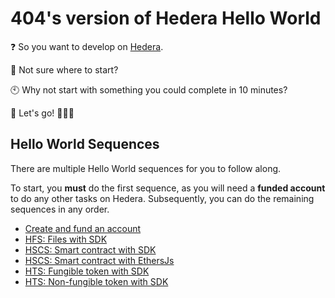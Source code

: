 # 404's version of Hedera Hello World

❓ So you want to develop on [Hedera](https://hedera.com/).

🤷 Not sure where to start?

🕙 Why not start with something you could complete in 10 minutes?

🏁 Let's go! 🎉🎉🎉

## Hello World Sequences

There are multiple Hello World sequences for you to follow along.

To start, you **must** do the first sequence,
as you will need a **funded account** to do any other tasks on Hedera.
Subsequently, you can do the remaining sequences in any order.

- [Create and fund an account](./00-create-fund-account/)
- [HFS: Files with SDK](./01-hfs-files-sdk/)
- [HSCS: Smart contract with SDK](./02-hscs-smart-contract-sdk/)
- [HSCS: Smart contract with EthersJs](./03-hscs-smart-contract-ethersjs/)
- [HTS: Fungible token with SDK](./04-hts-ft-sdk/)
- [HTS: Non-fungible token with SDK](./05-hts-nft-sdk/)

